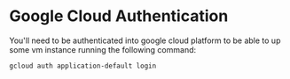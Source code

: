 # Google Cloud Authentication
You'll need to be authenticated into google cloud platform to be able to up some vm instance running the following command:
```
gcloud auth application-default login
```